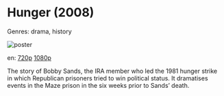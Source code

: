 # Hunger (2008)

Genres: drama, history

![poster](http://image.tmdb.org/t/p/w500/gP84gJkuh5qGZxAUWaIMo7DK0pY.jpg)

en:
  [720p](magnet:?xt=urn:btih:20824765F251FC3C9062F10F849EC13243F0F6DF&tr=udp://glotorrents.pw:6969/announce&tr=udp://tracker.opentrackr.org:1337/announce&tr=udp://torrent.gresille.org:80/announce&tr=udp://tracker.openbittorrent.com:80&tr=udp://tracker.coppersurfer.tk:6969&tr=udp://tracker.leechers-paradise.org:6969&tr=udp://p4p.arenabg.ch:1337&tr=udp://tracker.internetwarriors.net:1337)
  [1080p](magnet:?xt=urn:btih:BB7428EA355A19FED4DEB092F86EA4A20120B237&tr=udp://glotorrents.pw:6969/announce&tr=udp://tracker.opentrackr.org:1337/announce&tr=udp://torrent.gresille.org:80/announce&tr=udp://tracker.openbittorrent.com:80&tr=udp://tracker.coppersurfer.tk:6969&tr=udp://tracker.leechers-paradise.org:6969&tr=udp://p4p.arenabg.ch:1337&tr=udp://tracker.internetwarriors.net:1337)
  


The story of Bobby Sands, the IRA member who led the 1981 hunger strike in which Republican prisoners tried to win political status. It dramatises events in the Maze prison in the six weeks prior to Sands’ death.